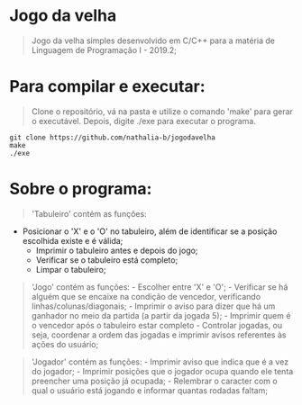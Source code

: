 # Jogo da velha
> Jogo da velha simples desenvolvido em C/C++ para a matéria de Linguagem de Programação I - 2019.2; 

# Para compilar e executar:
> Clone o repositório, vá na pasta e utilize o comando 'make' para gerar o executável. Depois, digite ./exe para executar o programa.
 
```
git clone https://github.com/nathalia-b/jogodavelha
make
./exe

```
# Sobre o programa: 
> 'Tabuleiro' contém as funções:
- Posicionar o 'X' e o 'O' no tabuleiro, além de identificar se a posição escolhida existe e é válida; 
    - Imprimir o tabuleiro antes e depois do jogo;
    - Verificar se o tabuleiro está completo; 
    - Limpar o tabuleiro;

> 'Jogo' contém as funções: 
    - Escolher entre 'X' e 'O';
    - Verificar se há alguém que se encaixe na condição de vencedor, verificando linhas/colunas/diagonais;
    - Imprimir o aviso para dizer que há um ganhador no meio da partida (a partir da jogada 5); 
    - Imprimir quem é o vencedor após o tabuleiro estar completo
    - Controlar jogadas, ou seja, coordenar a ordem das jogadas e imprimir avisos referentes às ações do usuário; 
  
> 'Jogador' contém as funções:
    - Imprimir aviso que indica que é a vez do jogador;
    - Imprimir posições que o jogador ocupa quando ele tenta preencher uma posição já ocupada; 
    - Relembrar o caracter com o qual o usuário está jogando e informar quantas rodadas faltam; 
